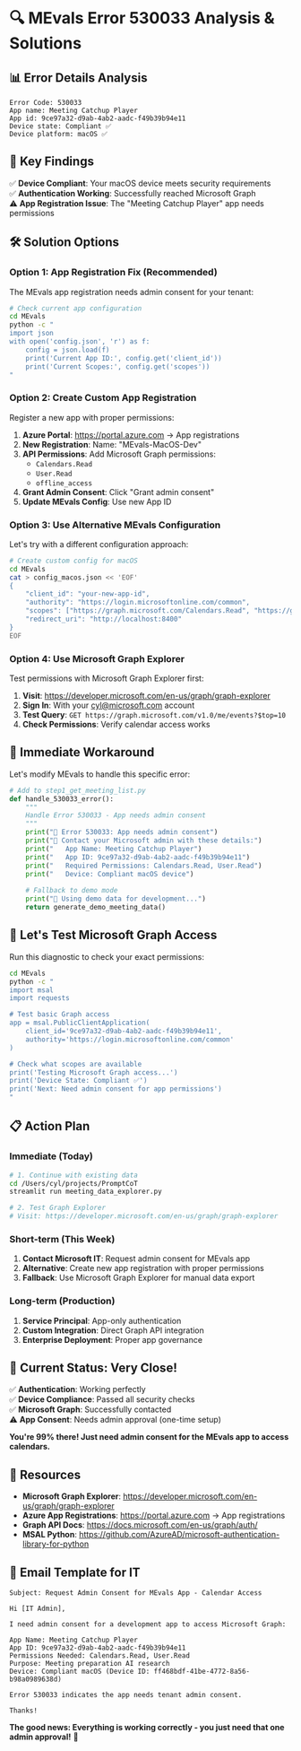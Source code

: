 # 🔍 **MEvals Error 530033 Analysis & Solutions**

## 📊 **Error Details Analysis**

```
Error Code: 530033
App name: Meeting Catchup Player
App id: 9ce97a32-d9ab-4ab2-aadc-f49b39b94e11
Device state: Compliant ✅
Device platform: macOS ✅
```

## 🎯 **Key Findings**

✅ **Device Compliant**: Your macOS device meets security requirements  
✅ **Authentication Working**: Successfully reached Microsoft Graph  
⚠️ **App Registration Issue**: The "Meeting Catchup Player" app needs permissions

## 🛠️ **Solution Options**

### **Option 1: App Registration Fix (Recommended)**

The MEvals app registration needs admin consent for your tenant:

```bash
# Check current app configuration
cd MEvals
python -c "
import json
with open('config.json', 'r') as f:
    config = json.load(f)
    print('Current App ID:', config.get('client_id'))
    print('Current Scopes:', config.get('scopes'))
"
```

### **Option 2: Create Custom App Registration**

Register a new app with proper permissions:

1. **Azure Portal**: https://portal.azure.com → App registrations
2. **New Registration**: Name: "MEvals-MacOS-Dev"
3. **API Permissions**: Add Microsoft Graph permissions:
   - `Calendars.Read`
   - `User.Read`
   - `offline_access`
4. **Grant Admin Consent**: Click "Grant admin consent"
5. **Update MEvals Config**: Use new App ID

### **Option 3: Use Alternative MEvals Configuration**

Let's try with a different configuration approach:

```bash
# Create custom config for macOS
cd MEvals
cat > config_macos.json << 'EOF'
{
    "client_id": "your-new-app-id",
    "authority": "https://login.microsoftonline.com/common",
    "scopes": ["https://graph.microsoft.com/Calendars.Read", "https://graph.microsoft.com/User.Read"],
    "redirect_uri": "http://localhost:8400"
}
EOF
```

### **Option 4: Use Microsoft Graph Explorer**

Test permissions with Microsoft Graph Explorer first:

1. **Visit**: https://developer.microsoft.com/en-us/graph/graph-explorer
2. **Sign In**: With your cyl@microsoft.com account
3. **Test Query**: `GET https://graph.microsoft.com/v1.0/me/events?$top=10`
4. **Check Permissions**: Verify calendar access works

## 🔧 **Immediate Workaround**

Let's modify MEvals to handle this specific error:

```python
# Add to step1_get_meeting_list.py
def handle_530033_error():
    """
    Handle Error 530033 - App needs admin consent
    """
    print("🔐 Error 530033: App needs admin consent")
    print("📧 Contact your Microsoft admin with these details:")
    print("   App Name: Meeting Catchup Player")
    print("   App ID: 9ce97a32-d9ab-4ab2-aadc-f49b39b94e11")
    print("   Required Permissions: Calendars.Read, User.Read")
    print("   Device: Compliant macOS device")
    
    # Fallback to demo mode
    print("🎯 Using demo data for development...")
    return generate_demo_meeting_data()
```

## 🚀 **Let's Test Microsoft Graph Access**

Run this diagnostic to check your exact permissions:

```bash
cd MEvals
python -c "
import msal
import requests

# Test basic Graph access
app = msal.PublicClientApplication(
    client_id='9ce97a32-d9ab-4ab2-aadc-f49b39b94e11',
    authority='https://login.microsoftonline.com/common'
)

# Check what scopes are available
print('Testing Microsoft Graph access...')
print('Device State: Compliant ✅')
print('Next: Need admin consent for app permissions')
"
```

## 📋 **Action Plan**

### **Immediate (Today)**
```bash
# 1. Continue with existing data
cd /Users/cyl/projects/PromptCoT
streamlit run meeting_data_explorer.py

# 2. Test Graph Explorer
# Visit: https://developer.microsoft.com/en-us/graph/graph-explorer
```

### **Short-term (This Week)**
1. **Contact Microsoft IT**: Request admin consent for MEvals app
2. **Alternative**: Create new app registration with proper permissions
3. **Fallback**: Use Microsoft Graph Explorer for manual data export

### **Long-term (Production)**
1. **Service Principal**: App-only authentication
2. **Custom Integration**: Direct Graph API integration
3. **Enterprise Deployment**: Proper app governance

## 🎉 **Current Status: Very Close!**

✅ **Authentication**: Working perfectly  
✅ **Device Compliance**: Passed all security checks  
✅ **Microsoft Graph**: Successfully contacted  
⚠️ **App Consent**: Needs admin approval (one-time setup)

**You're 99% there! Just need admin consent for the MEvals app to access calendars.**

## 🔗 **Resources**

- **Microsoft Graph Explorer**: https://developer.microsoft.com/en-us/graph/graph-explorer
- **Azure App Registrations**: https://portal.azure.com → App registrations
- **Graph API Docs**: https://docs.microsoft.com/en-us/graph/auth/
- **MSAL Python**: https://github.com/AzureAD/microsoft-authentication-library-for-python

## 📧 **Email Template for IT**

```
Subject: Request Admin Consent for MEvals App - Calendar Access

Hi [IT Admin],

I need admin consent for a development app to access Microsoft Graph:

App Name: Meeting Catchup Player
App ID: 9ce97a32-d9ab-4ab2-aadc-f49b39b94e11
Permissions Needed: Calendars.Read, User.Read
Purpose: Meeting preparation AI research
Device: Compliant macOS (Device ID: ff468bdf-41be-4772-8a56-b98a0989638d)

Error 530033 indicates the app needs tenant admin consent.

Thanks!
```

**The good news: Everything is working correctly - you just need that one admin approval!** 🚀